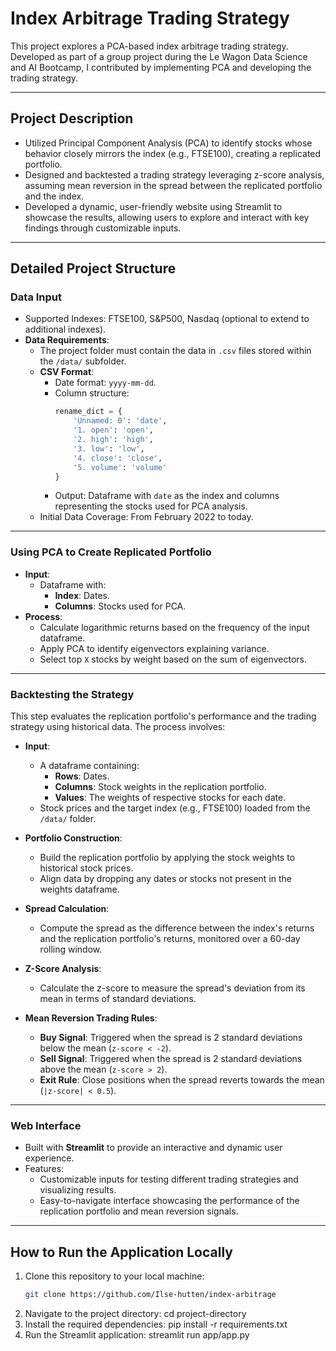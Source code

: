 # Index Arbitrage Trading Strategy

This project explores a PCA-based index arbitrage trading strategy.  
Developed as part of a group project during the Le Wagon Data Science and AI Bootcamp, I contributed by implementing PCA and developing the trading strategy.

---

## Project Description
- Utilized Principal Component Analysis (PCA) to identify stocks whose behavior closely mirrors the index (e.g., FTSE100), creating a replicated portfolio.
- Designed and backtested a trading strategy leveraging z-score analysis, assuming mean reversion in the spread between the replicated portfolio and the index.
- Developed a dynamic, user-friendly website using Streamlit to showcase the results, allowing users to explore and interact with key findings through customizable inputs.

---

## Detailed Project Structure

### **Data Input**
- Supported Indexes: FTSE100, S&P500, Nasdaq (optional to extend to additional indexes).
- **Data Requirements**:
  - The project folder must contain the data in `.csv` files stored within the `/data/` subfolder.
  - **CSV Format**:
    - Date format: `yyyy-mm-dd`.
    - Column structure:
      ```python
      rename_dict = {
          'Unnamed: 0': 'date',
          '1. open': 'open',
          '2. high': 'high',
          '3. low': 'low',
          '4. close': 'close',
          '5. volume': 'volume'
      }
      ```
    - Output: Dataframe with `date` as the index and columns representing the stocks used for PCA analysis.
  - Initial Data Coverage: From February 2022 to today.

---

### **Using PCA to Create Replicated Portfolio**
- **Input**:
  - Dataframe with:
    - **Index**: Dates.
    - **Columns**: Stocks used for PCA.
- **Process**:
  - Calculate logarithmic returns based on the frequency of the input dataframe.
  - Apply PCA to identify eigenvectors explaining variance.
  - Select top `X` stocks by weight based on the sum of eigenvectors.

---

### **Backtesting the Strategy**
This step evaluates the replication portfolio's performance and the trading strategy using historical data. The process involves:

- **Input**:
  - A dataframe containing:
    - **Rows**: Dates.
    - **Columns**: Stock weights in the replication portfolio.
    - **Values**: The weights of respective stocks for each date.
  - Stock prices and the target index (e.g., FTSE100) loaded from the `/data/` folder.

- **Portfolio Construction**:
  - Build the replication portfolio by applying the stock weights to historical stock prices.
  - Align data by dropping any dates or stocks not present in the weights dataframe.

- **Spread Calculation**:
  - Compute the spread as the difference between the index's returns and the replication portfolio's returns, monitored over a 60-day rolling window.

- **Z-Score Analysis**:
  - Calculate the z-score to measure the spread's deviation from its mean in terms of standard deviations.

- **Mean Reversion Trading Rules**:
  - **Buy Signal**: Triggered when the spread is 2 standard deviations below the mean (`z-score < -2`).
  - **Sell Signal**: Triggered when the spread is 2 standard deviations above the mean (`z-score > 2`).
  - **Exit Rule**: Close positions when the spread reverts towards the mean (`|z-score| < 0.5`).

---

### **Web Interface**
- Built with **Streamlit** to provide an interactive and dynamic user experience.
- Features:
  - Customizable inputs for testing different trading strategies and visualizing results.
  - Easy-to-navigate interface showcasing the performance of the replication portfolio and mean reversion signals.

---

## How to Run the Application Locally

1. Clone this repository to your local machine:
   ```bash
   git clone https://github.com/Ilse-hutten/index-arbitrage
2. Navigate to the project directory:
   cd project-directory
3. Install the required dependencies:
  pip install -r requirements.txt
4. Run the Streamlit application:
   streamlit run app/app.py




